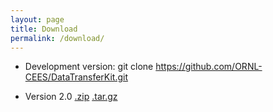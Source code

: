 ```yaml
---
layout: page
title: Download
permalink: /download/
---
```


* Development version: git clone https://github.com/ORNL-CEES/DataTransferKit.git

* Version 2.0 [.zip](https://github.com/ORNL-CESS/DataTranskferKit/archive/dtk-2.0.zip) [.tar.gz](https://github.com/ORNL-CESS/DataTranskferKit/archive/dtk-2.0.tar.gz)
